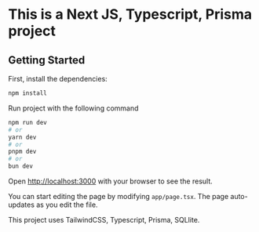 # This is a Next JS, Typescript, Prisma project

## Getting Started

First, install the dependencies:

```bash
npm install
```
Run project with the following command
```bash
npm run dev
# or
yarn dev
# or
pnpm dev
# or
bun dev
```

Open [http://localhost:3000](http://localhost:3000) with your browser to see the result.

You can start editing the page by modifying `app/page.tsx`. The page auto-updates as you edit the file.

This project uses TailwindCSS, Typescript, Prisma, SQLlite.

